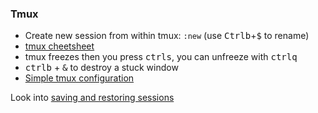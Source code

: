 ### Tmux

* Create new session from within tmux: `:new` (use <kbd>Ctrl</kbd><kbd>b</kbd>+<kbd>$</kbd> to rename)
* [tmux cheetsheet](http://www.dayid.org/comp/tm.html)
* tmux freezes then you press <kbd>ctrl</kbd><kbd>s</kbd>, you can unfreeze with <kbd>ctrl</kbd><kbd>q</kbd>
* <kbd>ctrl</kbd><kbd>b</kbd> + <kbd>&</kbd> to destroy a stuck window
* [Simple tmux configuration](http://www.hamvocke.com/blog/a-guide-to-customizing-your-tmux-conf/)

Look into [saving and restoring sessions](https://superuser.com/questions/440015/restore-tmux-session-after-reboot)
